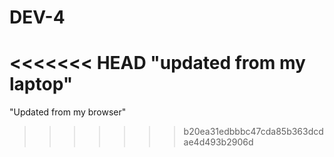 # DEV-4
<<<<<<< HEAD
"updated from my laptop"
=======
"Updated from my browser"
>>>>>>> b20ea31edbbbc47cda85b363dcdae4d493b2906d
